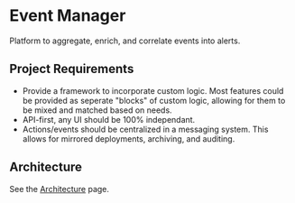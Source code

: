 # Event Manager
Platform to aggregate, enrich, and correlate events into alerts.

## Project Requirements
 - Provide a framework to incorporate custom logic. Most features could be provided as seperate "blocks" of custom logic, allowing for them to be mixed and matched based on needs.
 - API-first, any UI should be 100% independant.
 - Actions/events should be centralized in a messaging system. This allows for mirrored deployments, archiving, and auditing.

## Architecture

See the [Architecture](docs/architecture.md) page.